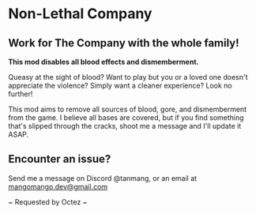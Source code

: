 # **Non-Lethal Company**

## **Work for The Company with the whole family!**

**This mod disables all blood effects and dismemberment.**

Queasy at the sight of blood? Want to play but you or a loved one doesn't appreciate the violence? Simply want a cleaner experience? Look no further!

This mod aims to remove all sources of blood, gore, and dismemberment from the game. I believe all bases are covered, but if you find something that's slipped through the cracks, shoot me a message and I'll update it ASAP.


## **Encounter an issue?**

Send me a message on Discord @tanmang, or an email at mangomango.dev@gmail.com



~ Requested by Octez ~
